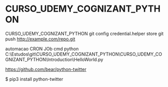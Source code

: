 # CURSO_UDEMY_COGNIZANT_PYTHON
CURSO_UDEMY_COGNIZANT_PYTHON
git config credential.helper store
git push http://example.com/repo.git




automacao CRON JOb
cmd 
python C:\Estudos\git\CURSO_UDEMY_COGNIZANT_PYTHON\CURSO_UDEMY_COGNIZANT_PYTHON\Introduction\HelloWorld.py


https://github.com/bear/python-twitter

$ pip3 install python-twitter